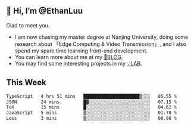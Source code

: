## 👋 Hi, I’m @EthanLuu

Glad to meet you.

- I am now chasing my master degree at Nanjing University, doing some research about 「Edge Computing & Video Transmission」, and I also spend my spare time learning front-end development.
- You can learn more about me at my [📝BLOG](https://blog.ethanloo.cn).
- You may find some interesting projects in my [💡LAB](https://lab.ethanloo.cn).

## This Week
<!--START_SECTION:waka-->

```txt
TypeScript   4 hrs 51 mins   █████████████████████▒░░░   85.55 %
JSON         24 mins         █▓░░░░░░░░░░░░░░░░░░░░░░░   07.15 %
TeX          15 mins         █░░░░░░░░░░░░░░░░░░░░░░░░   04.62 %
JavaScript   5 mins          ▒░░░░░░░░░░░░░░░░░░░░░░░░   01.70 %
Less         3 mins          ▒░░░░░░░░░░░░░░░░░░░░░░░░   00.98 %
```

<!--END_SECTION:waka-->
